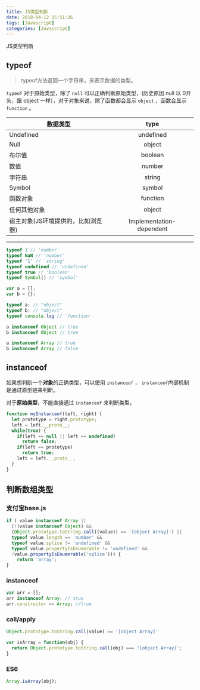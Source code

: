 ```yaml
---
title: JS类型判断
date: 2018-04-12 15:51:26
tags: [Javascript]
categories: [Javascript]
---
```


JS类型判断
<!-- more -->

## typeof

> typeof方法返回一个字符串，来表示数据的类型。

`typeof` 对于原始类型，除了 `null` 可以正确判断原始类型，(历史原因 null 以 0开头，跟 object 一样），对于对象来说，除了函数都会显示 `object` ，函数会显示 `function` 。

数据类型|type
-|:-:
Undefined|undefined
Null|object
布尔值|boolean
数值|number
字符串|string
Symbol|symbol
函数对象|function
任何其他对象|object
宿主对象(JS环境提供的，比如浏览器)|Implementation-dependent
---

```js
typeof 1 // 'number'
typeof NaN // 'number'
typeof '1' // 'string'
typeof undefined // 'undefined'
typeof true // 'boolean'
typeof Symbol() // 'symbol'
```

```javascript
var a = [];
var b = {};

typeof a; // "object"
typeof b; // "object"
typeof console.log // 'function'

a instanceof Object // true
b instanceof Object // true

a instanceof Array // true
b instanceof Array // false
```

## instanceof

如果想判断一个**对象**的正确类型，可以使用 `instanceof` ， `instanceof`内部机制是通过原型链来判断。

对于**原始类型**，不能直接通过 `instanceof` 来判断类型。

```js
function myInstanceof(left, right) {
  let prototype = right.prototype;
  left = left.__proto__;
  while(true) {
    if(left == null || left == undefined)
      return false;
    if(left == prototype)
      return true;
    left = left.__proto__;
  }
}
```

## 判断数组类型

### 支付宝base.js
```javascript
if ( value instanceof Array || 
  (!(value instanceof Object) && 
  (Object.prototype.toString.call((value)) == '[object Array]') || 
  typeof value.length == 'number' && 
  typeof value.splice != 'undefined' && 
  typeof value.propertyIsEnumerable != 'undefined' && 
  !value.propertyIsEnumerable('splice'))) { 
    return 'array'; 
} 
```
### instanceof
```javascript
var arr = []; 
arr instanceof Array; // true 
arr.constructor == Array; //true 
```

### call/apply
```javascript
Object.prototype.toString.call(value) == '[object Array]'

var isArray = function(obj) { 
  return Object.prototype.toString.call(obj) === '[object Array]'; 
} 
```

### ES6
```js
Array.isArray(obj);
```